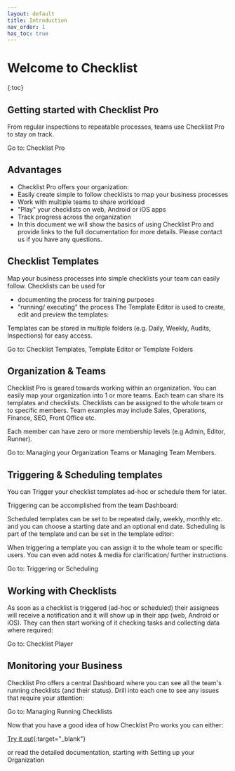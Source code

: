 ```yaml
---
layout: default
title: Introduction
nav_order: 1
has_toc: true
---
```

# Welcome to Checklist
{:toc}

## Getting started with Checklist Pro

From regular inspections to repeatable processes, teams use Checklist Pro to stay on track. 

Go to: Checklist Pro

## Advantages

* Checklist Pro offers your organization:
* Easily create simple to follow checklists to map your business processes
* Work with multiple teams to share workload
* "Play" your checklists on web, Android or iOS apps
* Track progress across the organization
* In this document we will show the basics of using Checklist Pro and provide links to the full documentation for more details. Please contact us if you have any questions.

## Checklist Templates
Map your business processes into simple checklists your team can easily follow. Checklists can be used for

* documenting the process for training purposes 
* "running/ executing" the process
The Template Editor is used to create, edit and preview the templates:


Templates can be stored in multiple folders (e.g. Daily, Weekly, Audits, Inspections) for easy access. 

Go to: Checklist Templates, Template Editor or Template Folders

## Organization & Teams

Checklist Pro is geared towards working within an organization. You can easily map your organization into 1 or more teams. Each team can share its templates and checklists. Checklists can be assigned to the whole team or to specific members. Team examples may include Sales, Operations, Finance, SEO, Front Office etc.

Each member can have zero or more membership levels (e.g Admin, Editor, Runner). 

Go to: Managing your Organization Teams or Managing Team Members. 

## Triggering & Scheduling templates
You can Trigger your checklist templates ad-hoc or schedule them for later. 

Triggering can be accomplished from the team Dashboard:

Scheduled templates can be set to be repeated daily, weekly, monthly etc. and you can choose a starting date and an optional end date. Scheduling is part of the template and can be set in the template editor:

When triggering a template you can assign it to the whole team or specific users. You can even add notes & media for clarification/ further instructions.

Go to: Triggering or Scheduling

## Working with Checklists
As soon as a checklist is triggered (ad-hoc or scheduled) their assignees will receive a notification and it will show up in their app (web, Android or iOS). They can then start working of it checking tasks and collecting data where required: 

Go to: Checklist Player

## Monitoring your Business
Checklist Pro offers a central Dashboard where you can see all the team's running checklists (and their status). Drill into each one to see any issues that require your attention:

Go to: Managing Running Checklists

Now that you have a good idea of how Checklist Pro works you can either:

[Try it out](https://app2.checklist.com){:target="_blank"}

or read the detailed documentation, starting with Setting up your Organization


